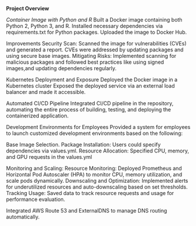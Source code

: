 **Project Overview**

*Container Image with Python and R*
Built a Docker image containing both Python 2, Python 3, and R.
Installed necessary dependencies via requirements.txt for Python packages.
Uploaded the image to Docker Hub. 

Improvements
Security Scan: Scanned the image for vulnerabilities (CVEs) and generated a report. CVEs were addressed by updating packages and using secure base images.
Mitigating Risks: Implemented scanning for malicious packages and followed best practices like using signed images,and updating dependencies regularly.

Kubernetes Deployment and Exposure
Deployed the Docker image in a Kubernetes cluster 
Exposed the deployed service via an external load balancer and made it accessible. 

Automated CI/CD Pipeline
Integrated CI/CD pipeline in the repository, automating the entire process of building, testing, and deploying the containerized application.

Development Environments for Employees
Provided a system for employees to launch customized development environments based on the following:

Base Image Selection.
Package Installation: Users could specify dependencies via values.yml.
Resource Allocation: Specified CPU, memory, and GPU requests in the values.yml

Monitoring and Scaling:
Resource Monitoring: Deployed Prometheus and Horizontal Pod Autoscaler (HPA) to monitor CPU, memory utilization, and scale pods dynamically.
Downscaling and Optimization: Implemented alerts for underutilized resources and auto-downscaling based on set thresholds.
Tracking Usage: Saved data to track resource requests and usage for performance evaluation.

Integrated AWS Route 53 and ExternalDNS to manage DNS routing automatically.





